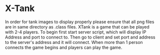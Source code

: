 # X-Tank

In order for tank images to display properly please ensure that all png files are in same directory as .class files.
XTank is a game that can be played with 2-4 players.
To begin first start server script, which will display IP Address and port to connect to.
Then go to client and set port and address to the server's address and it will connect.
When more than 1 person connects the game begins and players can play the game.
